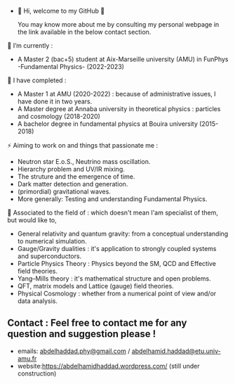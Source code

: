 - 👋 Hi, welcome to my GitHub 👋 
    
    You may know more about me by consulting my personal webpage in the link available in the below contact section. 


🌱 I’m currently :
-  A Master 2 (bac+5) student at Aix-Marseille university (AMU) in FunPhys -Fundamental Physics- (2022-2023)
  
  🌱 I have completed :
-  A Master 1 at AMU (2020-2022) : because of administrative issues, I have done it in two years.
-  A Master degree at Annaba university in theoretical physics : particles and cosmology (2018-2020)
-  A bachelor degree in fundamental physics at Bouira university (2015-2018)

 ⚡ Aiming to work on and things that passionate me : 
- Neutron star E.o.S., Neutrino mass oscillation.
- Hierarchy problem and UV/IR mixing. 
- The struture and the emergence of time.
- Dark matter detection and generation.
- (primordial) gravitational waves.
- More generally: Testing and understanding Fundamental Physics.

 🔭 Associated to the field of : which doesn't mean I'am specialist of them, but would like to,
- General relativity and quantum gravity: from a conceptual understanding to numerical simulation.
- Gauge/Gravity dualities : it's application to strongly coupled systems and superconductors.
- Particle Physics Theory : Physics beyond the SM, QCD and Effective field theories.
- Yang–Mills theory : it's mathematical structure and open problems.
- QFT, matrix models and Lattice (gauge) field theories.
- Physical Cosmology : whether from a numerical point of view and/or data analysis.

 ## Contact : Feel free to contact me for any question and suggestion please ! 
  - emails: abdelhaddad.phy@gmail.com / abdelhamid.haddad@etu.univ-amu.fr
  - website:https://abdelhamidhaddad.wordpress.com/ (still under construction)




